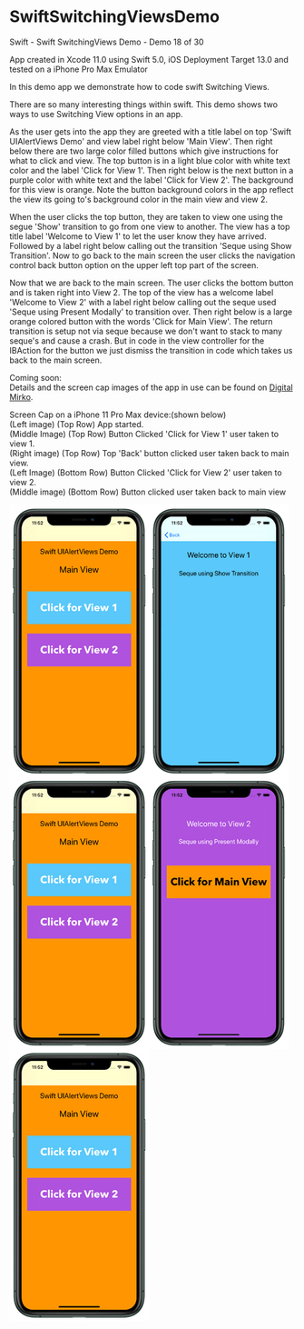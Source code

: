 # SwiftSwitchingViewsDemo
Swift - Swift SwitchingViews Demo - Demo 18 of 30

App created in Xcode 11.0 using Swift 5.0, iOS Deployment Target 13.0 and tested on a iPhone Pro Max Emulator

In this demo app we demonstrate how to code swift Switching Views.

There are so many interesting things within swift. This demo shows two ways to use Switching View options in an app.

As the user gets into the app they are greeted with a title label on top 'Swift UIAlertViews Demo' and view label right below
'Main View'. Then right below there are two large color filled buttons which give instructions for what to click and view. The top 
button is in a light blue color with white text color and the label 'Click for View 1'. Then right below is the next button
in a purple color with white text and the label 'Click for View 2'. The background for this view is orange. Note the 
button background colors in the app reflect the view its going to's background color in the main view and view 2.

When the user clicks the top button, they are taken to view one using the segue 'Show' transition to go from one view to
another. The view has a top title label 'Welcome to View 1' to let the user know they have arrived. Followed by a label
right below calling out the transition 'Seque using Show Transition'. Now to go back to the main screen the user clicks
the navigation control back button option on the upper left top part of the screen.

Now that we are back to the main screen. The user clicks the bottom button and is taken right into View 2. The top of the view
has a welcome label 'Welcome to View 2' with a label right below calling out the seque used 'Seque using Present Modally' to
transition over. Then right below is a large orange colored button with the words 'Click for Main View'. The return transition
is setup not via seque because we don't want to stack to many seque's and cause a crash. But in code in the view controller
for the IBAction for the button we just dismiss the transition in code which takes us back to the main screen.
        
Coming soon:<br>
Details and the screen cap images of the app in use can be found on <a href="http://digitalmirko.com/iOSApps.html">Digital Mirko</a>.

Screen Cap on a iPhone 11 Pro Max device:(shown below)</br>
(Left image) (Top Row) App started.<br>
(Middle Image) (Top Row) Button Clicked 'Click for View 1' user taken to view 1.<br>
(Right image) (Top Row) Top 'Back' button clicked user taken back to main view.<br>
(Left Image) (Bottom Row) Button Clicked 'Click for View 2' user taken to view 2.<br>
(Middle image) (Bottom Row) Button clicked user taken back to main view<br>
<p>
  <img align="left" src="https://github.com/digitalMirko/SwiftSwitchingViewsDemo/blob/master/githubSwiftSwitchingViewsDemo01.jpg?raw=true" width="246"/>
  <img align="left" src="https://github.com/digitalMirko/SwiftSwitchingViewsDemo/blob/master/githubSwiftSwitchingViewsDemo02.jpg?raw=true" width="246"/>
  <img align="left" src="https://github.com/digitalMirko/SwiftSwitchingViewsDemo/blob/master/githubSwiftSwitchingViewsDemo03.jpg?raw=true" width="246"/>
  <img align="left" src="https://github.com/digitalMirko/SwiftSwitchingViewsDemo/blob/master/githubSwiftSwitchingViewsDemo04.jpg?raw=true" width="246"/>
  <img align="left" src="https://github.com/digitalMirko/SwiftSwitchingViewsDemo/blob/master/githubSwiftSwitchingViewsDemo05.jpg?raw=true" width="246"/>
  
</p>
